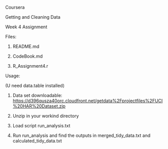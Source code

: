 Coursera </p>
Getting and Cleaning Data</p>
Week 4 Assignment</p>

Files:</p>
1. README.md </p>
2. CodeBook.md</p>
3. R_Assignment4.r</p>

Usage:</p>
(U need data.table installed)</p>
1. Data set downloadable: https://d396qusza40orc.cloudfront.net/getdata%2Fprojectfiles%2FUCI%20HAR%20Dataset.zip</p>
2. Unzip in your workind directory</p>
3. Load script run_analysis.txt</p>
4. Run run_analysis and find the outputs in merged_tidy_data.txt and calculated_tidy_data.txt</p>

